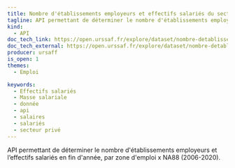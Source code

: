 ```yaml
---
title: Nombre d'établissements employeurs et effectifs salariés du secteur privé, par zone d'emploi x NA88 (2006-2020)
tagline: API permettant de déterminer le nombre d'établissements employeurs et l’effectifs salariés en fin d'année
kind:
  - API
doc_tech_link: https://open.urssaf.fr/explore/dataset/nombre-detablissements-employeurs-et-effectifs-salaries-du-secteur-prive-par-zon/api/
doc_tech_external: https://open.urssaf.fr/explore/dataset/nombre-detablissements-employeurs-et-effectifs-salaries-du-secteur-prive-par-zon/api/
producer: ursaff
is_open: 1
themes:
  - Emploi

keywords:
  - Effectifs salariés
  - Masse salariale
  - donnée
  - api
  - salaires
  - salariés
  - secteur privé
---
```


API permettant de déterminer le nombre d'établissements employeurs et l’effectifs salariés en fin d'année, par zone d'emploi x NA88 (2006-2020).
